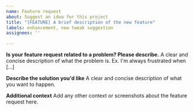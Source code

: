 ```yaml
---
name: Feature request
about: Suggest an idea for this project
title: "[FEATURE] A brief description of the new feature"
labels: enhancement, new tweak suggestion
assignees: ''

---
```


**Is your feature request related to a problem? Please describe.**
A clear and concise description of what the problem is. Ex. I'm always frustrated when [...]

**Describe the solution you'd like**
A clear and concise description of what you want to happen.

**Additional context**
Add any other context or screenshots about the feature request here.
